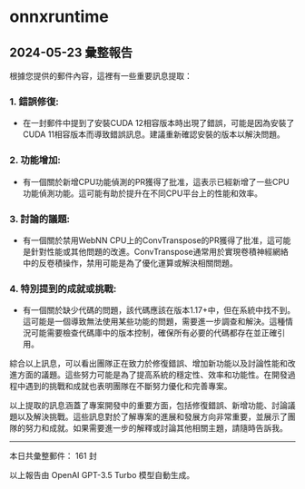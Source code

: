 # onnxruntime

## 2024-05-23 彙整報告

根據您提供的郵件內容，這裡有一些重要訊息提取：



### 1. 錯誤修復:

- 在一封郵件中提到了安裝CUDA 12相容版本時出現了錯誤，可能是因為安裝了CUDA 11相容版本而導致錯誤訊息。建議重新確認安裝的版本以解決問題。



### 2. 功能增加:

- 有一個關於新增CPU功能偵測的PR獲得了批准，這表示已經新增了一些CPU功能偵測功能。這可能有助於提升在不同CPU平台上的性能和效率。



### 3. 討論的議題:

- 有一個關於禁用WebNN CPU上的ConvTranspose的PR獲得了批准，這可能是針對性能或其他問題的改進。ConvTranspose通常用於實現卷積神經網絡中的反卷積操作，禁用可能是為了優化運算或解決相關問題。



### 4. 特別提到的成就或挑戰:

- 有一個關於缺少代碼的問題，該代碼應該在版本1.17+中，但在系統中找不到。這可能是一個導致無法使用某些功能的問題，需要進一步調查和解決。這種情況可能需要檢查代碼庫中的版本控制，確保所有必要的代碼都存在並正確引用。



綜合以上訊息，可以看出團隊正在致力於修復錯誤、增加新功能以及討論性能和改進方面的議題。這些努力可能是為了提高系統的穩定性、效率和功能性。在開發過程中遇到的挑戰和成就也表明團隊在不斷努力優化和完善專案。



以上提取的訊息涵蓋了專案開發中的重要方面，包括修復錯誤、新增功能、討論議題以及解決挑戰。這些訊息對於了解專案的進展和發展方向非常重要，並展示了團隊的努力和成就。如果需要進一步的解釋或討論其他相關主題，請隨時告訴我。



---



本日共彙整郵件： 161 封



以上報告由 OpenAI GPT-3.5 Turbo 模型自動生成。